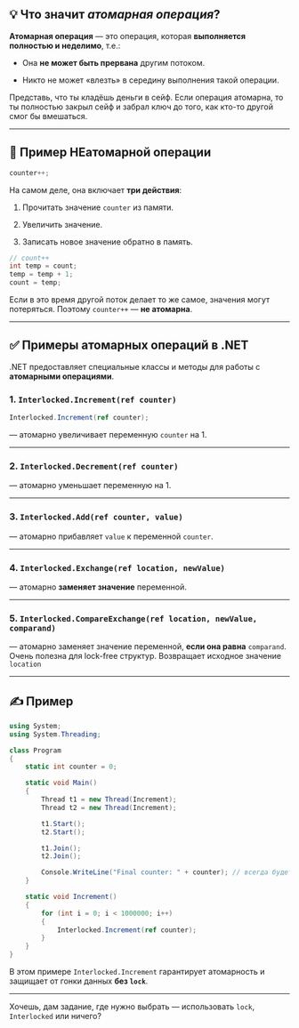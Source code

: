 ## 💡 Что значит _атомарная операция_?

**Атомарная операция** — это операция, которая **выполняется полностью и неделимо**, т.е.:

- Она **не может быть прервана** другим потоком.
    
- Никто не может «влезть» в середину выполнения такой операции.
    

Представь, что ты кладёшь деньги в сейф. Если операция атомарна, то ты полностью закрыл сейф и забрал ключ до того, как кто-то другой смог бы вмешаться.

---

## 🧨 Пример НЕатомарной операции

```csharp
counter++;
```

На самом деле, она включает **три действия**:

1. Прочитать значение `counter` из памяти.
    
2. Увеличить значение.
    
3. Записать новое значение обратно в память.

```csharp
// count++
int temp = count;
temp = temp + 1;
count = temp;
```

Если в это время другой поток делает то же самое, значения могут потеряться. Поэтому `counter++` — **не атомарна**.

---

## ✅ Примеры **атомарных операций** в .NET

.NET предоставляет специальные классы и методы для работы с **атомарными операциями**.

### 1. `Interlocked.Increment(ref counter)`

```csharp
Interlocked.Increment(ref counter);
```

— атомарно увеличивает переменную `counter` на 1.

---

### 2. `Interlocked.Decrement(ref counter)`

— атомарно уменьшает переменную на 1.

---

### 3. `Interlocked.Add(ref counter, value)`

— атомарно прибавляет `value` к переменной `counter`.

---

### 4. `Interlocked.Exchange(ref location, newValue)`

— атомарно **заменяет значение** переменной.

---

### 5. `Interlocked.CompareExchange(ref location, newValue, comparand)`

— атомарно заменяет значение переменной, **если она равна** `comparand`. Очень полезна для lock-free структур. Возвращает исходное значение `location`

---

## ✍ Пример

```csharp
using System;
using System.Threading;

class Program
{
    static int counter = 0;

    static void Main()
    {
        Thread t1 = new Thread(Increment);
        Thread t2 = new Thread(Increment);

        t1.Start();
        t2.Start();

        t1.Join();
        t2.Join();

        Console.WriteLine("Final counter: " + counter); // всегда будет 2000000
    }

    static void Increment()
    {
        for (int i = 0; i < 1000000; i++)
        {
            Interlocked.Increment(ref counter);
        }
    }
}
```

В этом примере `Interlocked.Increment` гарантирует атомарность и защищает от гонки данных **без `lock`**.

---

Хочешь, дам задание, где нужно выбрать — использовать `lock`, `Interlocked` или ничего?